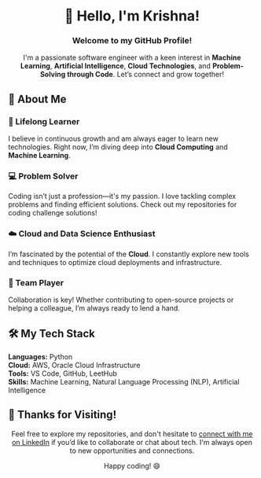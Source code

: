<h1 align="center">👋 Hello, I'm Krishna!</h1>  
<h3 align="center">Welcome to my GitHub Profile!</h3>

<p align="center">
  I'm a passionate software engineer with a keen interest in <strong>Machine Learning</strong>, <strong>Artificial Intelligence</strong>, <strong>Cloud Technologies</strong>, and <strong>Problem-Solving through Code</strong>. Let’s connect and grow together!
</p>

## 🚀 About Me

### 🌱 Lifelong Learner
I believe in continuous growth and am always eager to learn new technologies. Right now, I’m diving deep into **Cloud Computing** and **Machine Learning**.

### 💻 Problem Solver
Coding isn’t just a profession—it's my passion. I love tackling complex problems and finding efficient solutions. Check out my repositories for coding challenge solutions!

### ☁️ Cloud and Data Science Enthusiast
I’m fascinated by the potential of the **Cloud**. I constantly explore new tools and techniques to optimize cloud deployments and infrastructure.

### 🤝 Team Player
Collaboration is key! Whether contributing to open-source projects or helping a colleague, I’m always ready to lend a hand.

## 🛠️ My Tech Stack
  <strong>Languages:</strong> Python <br/>
  <strong>Cloud:</strong> AWS, Oracle Cloud Infrastructure <br/>
  <strong>Tools:</strong> VS Code, GitHub, LeetHub <br/>
  <strong>Skills:</strong> Machine Learning, Natural Language Processing (NLP), Artificial Intelligence

## 🌟 Thanks for Visiting!
<p align="center">
Feel free to explore my repositories, and don't hesitate to <a href="https://www.linkedin.com/in/krishnachaitanyakolipakula/">connect with me on LinkedIn</a> if you’d like to collaborate or chat about tech. I'm always open to new opportunities and connections.
</p>

<p align="center">Happy coding! 😄</p>
